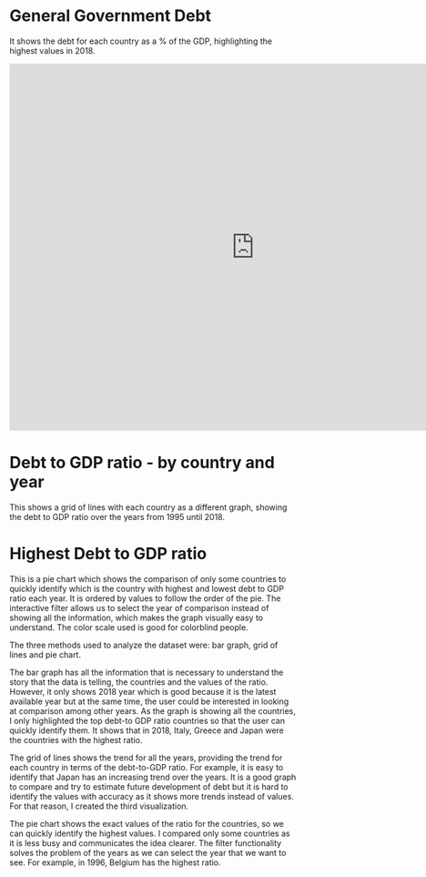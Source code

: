 # General Government Debt


It shows the debt for each country as a % of the GDP, highlighting the highest values in 2018.

<iframe src="https://data.oecd.org/chart/6gJY" width="860" height="645" style="border: 0" mozallowfullscreen="true" webkitallowfullscreen="true" allowfullscreen="true"><a href="https://data.oecd.org/chart/6gJY" target="_blank">OECD Chart: General government debt, Total, % of GDP, Annual, 2018</a></iframe>


# Debt to GDP ratio - by country and year

This shows a grid of lines with each country as a different graph, showing the debt to GDP ratio over the years from 1995 until 2018.

<div class="flourish-embed flourish-chart" data-src="visualisation/5284504"><script src="https://public.flourish.studio/resources/embed.js"></script></div>

# Highest Debt to GDP ratio 

This is a pie chart which shows the comparison of only some countries to quickly identify which is the country with highest and lowest debt to GDP ratio each year. It is ordered by values to follow the order of the pie. The interactive filter allows us to select the year of comparison instead of showing all the information, which makes the graph visually easy to understand. The color scale used is good for colorblind people.

<div class="flourish-embed flourish-chart" data-src="visualisation/5284700"><script src="https://public.flourish.studio/resources/embed.js"></script></div>

The three methods used to analyze the dataset were: bar graph, grid of lines and pie chart. 

The bar graph has all the information that is necessary to understand the story that the data is telling, the countries and the values of the ratio. However, it only shows 2018 year which is good because it is the latest available year but at the same time, the user could be interested in looking at comparison among other years. As the graph is showing all the countries, I only highlighted the top debt-to GDP ratio countries so that the user can quickly identify them. It shows that in 2018, Italy, Greece and Japan were the countries with the highest ratio.

The grid of lines shows the trend for all the years, providing the trend for each country in terms of the debt-to-GDP ratio. For example, it is easy to identify that Japan has an increasing trend over the years. It is a good graph to compare and try to estimate future development of debt but it is hard to identify the values with accuracy as it shows more trends instead of values. For that reason, I created the third visualization.

The pie chart shows the exact values of the ratio for the countries, so we can quickly identify the highest values. I compared only some countries as it is less busy and communicates the idea clearer. The filter functionality solves the problem of the years as we can select the year that we want to see. For example, in 1996, Belgium has the highest ratio.

